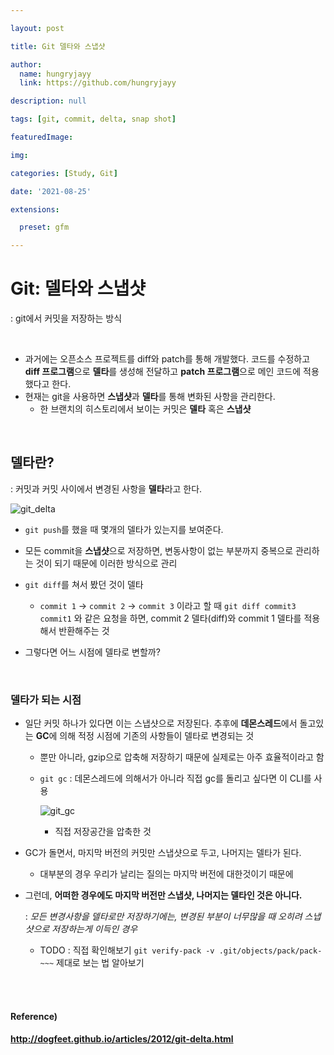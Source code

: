 ```yaml
---

layout: post

title: Git 델타와 스냅샷

author: 
  name: hungryjayy
  link: https://github.com/hungryjayy

description: null

tags: [git, commit, delta, snap shot]

featuredImage: 

img: 

categories: [Study, Git]

date: '2021-08-25'

extensions:

  preset: gfm

---
```




# Git: 델타와 스냅샷

: git에서 커밋을 저장하는 방식

<br>

* 과거에는 오픈소스 프로젝트를 diff와 patch를 통해 개발했다. 코드를 수정하고 **diff 프로그램**으로 **델타**를 생성해 전달하고 **patch 프로그램**으로 메인 코드에 적용했다고 한다.
* 현재는 git을 사용하면 **스냅샷**과 **델타**를 통해 변화된 사항을 관리한다.
  * 한 브랜치의 히스토리에서 보이는 커밋은 **델타** 혹은 **스냅샷**

<br>

## 델타란?

: 커밋과 커밋 사이에서 변경된 사항을 **델타**라고 한다.

![git_delta](https://hungryjayy.github.io/assets/img/Git/git_delta.png) 

* `git push`를 했을 때 몇개의 델타가 있는지를 보여준다.<br>

* 모든 commit을 **스냅샷**으로 저장하면, 변동사항이 없는 부분까지 중복으로 관리하는 것이 되기 때문에 이러한 방식으로 관리
* `git diff`를 쳐서 봤던 것이 델타
  * `commit 1` -> `commit 2` -> `commit 3` 이라고 할 때 `git diff commit3 commit1` 와 같은 요청을 하면, commit 2 델타(diff)와 commit 1 델타를 적용해서 반환해주는 것
* 그렇다면 어느 시점에 델타로 변할까?

<br>

### 델타가 되는 시점

* 일단 커밋 하나가 있다면 이는 스냅샷으로 저장된다. 추후에 **데몬스레드**에서 돌고있는 **GC**에 의해 적정 시점에 기존의 사항들이 델타로 변경되는 것

  * 뿐만 아니라, gzip으로 압축해 저장하기 때문에 실제로는 아주 효율적이라고 함

  * `git gc` : 데몬스레드에 의해서가 아니라 직접 gc를 돌리고 싶다면 이 CLI를 사용

    ![git_gc](https://hungryjayy.github.io/assets/img/Git/git_gc.png) 

    * 직접 저장공간을 압축한 것

* GC가 돌면서, 마지막 버전의 커밋만 스냅샷으로 두고, 나머지는 델타가 된다.

  * 대부분의 경우 우리가 날리는 질의는 마지막 버전에 대한것이기 때문에

* 그런데, **어떠한 경우에도 마지막 버전만 스냅샷, 나머지는 델타인 것은 아니다.**

  : *모든 변경사항을 델타로만 저장하기에는, 변경된 부분이 너무많을 때 오히려 스냅샷으로 저장하는게 이득인 경우*

  * TODO : 직접 확인해보기 `git verify-pack -v .git/objects/pack/pack-~~~` 제대로 보는 법 알아보기

<br><br>

#### Reference)

#### http://dogfeet.github.io/articles/2012/git-delta.html

